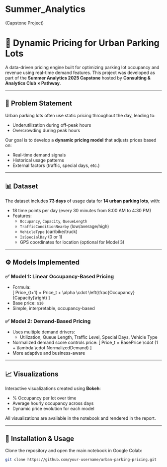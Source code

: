 # Summer_Analytics
(Capstone Project)
# 🚗 Dynamic Pricing for Urban Parking Lots

A data-driven pricing engine built for optimizing parking lot occupancy and revenue using real-time demand features. This project was developed as part of the **Summer Analytics 2025 Capstone** hosted by **Consulting & Analytics Club × Pathway**.

---

## 📌 Problem Statement

Urban parking lots often use static pricing throughout the day, leading to:
- Underutilization during off-peak hours
- Overcrowding during peak hours

Our goal is to develop a **dynamic pricing model** that adjusts prices based on:
- Real-time demand signals
- Historical usage patterns
- External factors (traffic, special days, etc.)

---

## 📊 Dataset

The dataset includes **73 days** of usage data for **14 urban parking lots**, with:
- 18 time points per day (every 30 minutes from 8:00 AM to 4:30 PM)
- Features:
  - `Occupancy`, `Capacity`, `QueueLength`
  - `TrafficConditionNearby` (low/average/high)
  - `VehicleType` (car/bike/truck)
  - `IsSpecialDay` (0 or 1)
  - GPS coordinates for location (optional for Model 3)

---

## ⚙️ Models Implemented

### ✅ Model 1: Linear Occupancy-Based Pricing
- Formula:  
  \[
  Price_{t+1} = Price_t + \alpha \cdot \left(\frac{Occupancy}{Capacity}\right)
  \]
- Base price: `$10`
- Simple, interpretable, occupancy-based

### ✅ Model 2: Demand-Based Pricing
- Uses multiple demand drivers:
  - Utilization, Queue Length, Traffic Level, Special Days, Vehicle Type
- Normalized demand score controls price:
  \[
  Price_t = BasePrice \cdot (1 + \lambda \cdot NormalizedDemand)
  \]
- More adaptive and business-aware

---

## 📈 Visualizations

Interactive visualizations created using **Bokeh**:
- % Occupancy per lot over time
- Average hourly occupancy across days
- Dynamic price evolution for each model

All visualizations are available in the notebook and rendered in the report.

---

## 🧪 Installation & Usage

Clone the repository and open the main notebook in Google Colab:

```bash
git clone https://github.com/your-username/urban-parking-pricing.git
